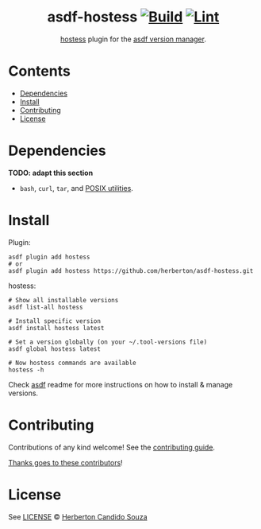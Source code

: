 <div align="center">

# asdf-hostess [![Build](https://github.com/herberton/asdf-hostess/actions/workflows/build.yml/badge.svg)](https://github.com/herberton/asdf-hostess/actions/workflows/build.yml) [![Lint](https://github.com/herberton/asdf-hostess/actions/workflows/lint.yml/badge.svg)](https://github.com/herberton/asdf-hostess/actions/workflows/lint.yml)

[hostess](https://github.com/cbednarski/hostess) plugin for the [asdf version manager](https://asdf-vm.com).

</div>

# Contents

- [Dependencies](#dependencies)
- [Install](#install)
- [Contributing](#contributing)
- [License](#license)

# Dependencies

**TODO: adapt this section**

- `bash`, `curl`, `tar`, and [POSIX utilities](https://pubs.opengroup.org/onlinepubs/9699919799/idx/utilities.html).

# Install

Plugin:

```shell
asdf plugin add hostess
# or
asdf plugin add hostess https://github.com/herberton/asdf-hostess.git
```

hostess:

```shell
# Show all installable versions
asdf list-all hostess

# Install specific version
asdf install hostess latest

# Set a version globally (on your ~/.tool-versions file)
asdf global hostess latest

# Now hostess commands are available
hostess -h
```

Check [asdf](https://github.com/asdf-vm/asdf) readme for more instructions on how to
install & manage versions.

# Contributing

Contributions of any kind welcome! See the [contributing guide](contributing.md).

[Thanks goes to these contributors](https://github.com/herberton/asdf-hostess/graphs/contributors)!

# License

See [LICENSE](LICENSE) © [Herberton Candido Souza](https://github.com/herberton/)
